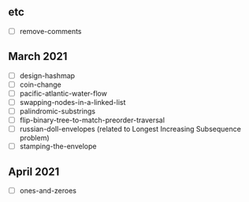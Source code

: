 ## etc
- [ ] remove-comments

## March 2021
- [ ] design-hashmap
- [ ] coin-change
- [ ] pacific-atlantic-water-flow
- [ ] swapping-nodes-in-a-linked-list
- [ ] palindromic-substrings
- [ ] flip-binary-tree-to-match-preorder-traversal
- [ ] russian-doll-envelopes (related to Longest Increasing Subsequence problem)
- [ ] stamping-the-envelope

## April 2021
- [ ] ones-and-zeroes